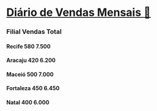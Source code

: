 # <u>Diário de Vendas Mensais :page_with_curl:</u>





### Filial			           Vendas			   Total

#### Recife			                580						    7.500

#### Aracaju		                 420						    6.200

#### Maceió			              500					        7.000

#### Fortaleza	                  450				           6.450

#### Natal			                 400						   6.000











​			
